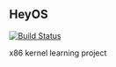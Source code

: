 ## HeyOS
[![Build Status](https://travis-ci.com/fuxsocy/HeyOS.svg?branch=master)](https://travis-ci.com/fuxsocy/HeyOS)

x86 kernel learning project
